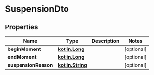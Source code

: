 # SuspensionDto

## Properties
Name | Type | Description | Notes
------------ | ------------- | ------------- | -------------
**beginMoment** | [**kotlin.Long**](.md) |  |  [optional]
**endMoment** | [**kotlin.Long**](.md) |  |  [optional]
**suspensionReason** | [**kotlin.String**](.md) |  |  [optional]
